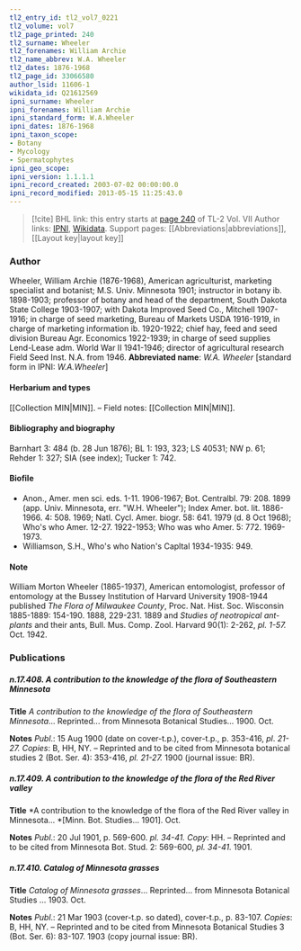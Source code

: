 ```yaml
---
tl2_entry_id: tl2_vol7_0221
tl2_volume: vol7
tl2_page_printed: 240
tl2_surname: Wheeler
tl2_forenames: William Archie
tl2_name_abbrev: W.A. Wheeler
tl2_dates: 1876-1968
tl2_page_id: 33066580
author_lsid: 11606-1
wikidata_id: Q21612569
ipni_surname: Wheeler
ipni_forenames: William Archie
ipni_standard_form: W.A.Wheeler
ipni_dates: 1876-1968
ipni_taxon_scope: 
- Botany
- Mycology
- Spermatophytes
ipni_geo_scope: 
ipni_version: 1.1.1.1
ipni_record_created: 2003-07-02 00:00:00.0
ipni_record_modified: 2013-05-15 11:25:43.0
---
```


> [!cite] BHL link: this entry starts at [page 240](https://www.biodiversitylibrary.org/page/33066580) of TL-2 Vol. VII
> Author links: [IPNI](https://www.ipni.org/a/11606-1), [Wikidata](https://www.wikidata.org/wiki/Q21612569). Support pages: [[Abbreviations|abbreviations]], [[Layout key|layout key]]

### Author

Wheeler, William Archie (1876-1968), American agriculturist, marketing specialist and botanist; M.S. Univ. Minnesota 1901; instructor in botany ib. 1898-1903; professor of botany and head of the department, South Dakota State College 1903-1907; with Dakota Improved Seed Co., Mitchell 1907-1916; in charge of seed marketing, Bureau of Markets USDA 1916-1919, in charge of marketing information ib. 1920-1922; chief hay, feed and seed division Bureau Agr. Economics 1922-1939; in charge of seed supplies Lend-Lease adm. World War II 1941-1946; director of agricultural research Field Seed Inst. N.A. from 1946. 
**Abbreviated name**: *W.A. Wheeler* \[standard form in IPNI: *W.A.Wheeler*\]

#### Herbarium and types

[[Collection MIN|MIN]]. – Field notes: [[Collection MIN|MIN]].

#### Bibliography and biography

Barnhart 3: 484 (b. 28 Jun 1876); BL 1: 193, 323; LS 40531; NW p. 61; Rehder 1: 327; SIA (see index); Tucker 1: 742.

#### Biofile

- Anon., Amer. men sci. eds. 1-11. 1906-1967; Bot. Centralbl. 79: 208. 1899 (app. Univ. Minnesota, err. "W.H. Wheeler"); Index Amer. bot. lit. 1886-1966. 4: 508. 1969; Natl. Cycl. Amer. biogr. 58: 641. 1979 (d. 8 Oct 1968); Who's who Amer. 12-27. 1922-1953; Who was who Amer. 5: 772. 1969-1973.
- Williamson, S.H., Who's who Nation's Capltal 1934-1935: 949.

#### Note

William Morton Wheeler (1865-1937), American entomologist, professor of entomology at the Bussey Institution of Harvard University 1908-1944 published *The Flora* *of Milwaukee County*, Proc. Nat. Hist. Soc. Wisconsin 1885-1889: 154-190. 1888, 229-231. 1889 and *Studies of neotropical ant-plants* and their ants, Bull. Mus. Comp. Zool. Harvard 90(1): 2-262, *pl. 1-57.* Oct. 1942.

### Publications

##### n.17.408. A contribution to the knowledge of the flora of Southeastern Minnesota

**Title**
*A contribution to the knowledge of the flora of Southeastern Minnesota*... Reprinted... from Minnesota Botanical Studies... 1900. Oct.

**Notes**
*Publ*.: 15 Aug 1900 (date on cover-t.p.), cover-t.p., p. 353-416, *pl*. *21-27. Copies*: B, HH, NY. – Reprinted and to be cited from Minnesota botanical studies 2 (Bot. Ser. 4): 353-416, *pl. 21-27.* 1900 (journal issue: BR).

##### n.17.409. A contribution to the knowledge of the flora of the Red River valley

**Title**
*A contribution to the knowledge of the flora of the Red River valley in Minnesota... *\[Minn. Bot. Studies... 1901\]. Oct.

**Notes**
*Publ*.: 20 Jul 1901, p. 569-600. *pl. 34-41. Copy*: HH. – Reprinted and to be cited from Minnesota Bot. Stud. 2: 569-600, *pl. 34-41.* 1901.

##### n.17.410. Catalog of Minnesota grasses

**Title**
*Catalog of Minnesota grasses*... Reprinted... from Minnesota Botanical Studies ... 1903. Oct.

**Notes**
*Publ*.: 21 Mar 1903 (cover-t.p. so dated), cover-t.p., p. 83-107. *Copies*: B, HH, NY. – Reprinted and to be cited from Minnesota Botanical Studies 3 (Bot. Ser. 6): 83-107. 1903 (copy journal issue: BR).

